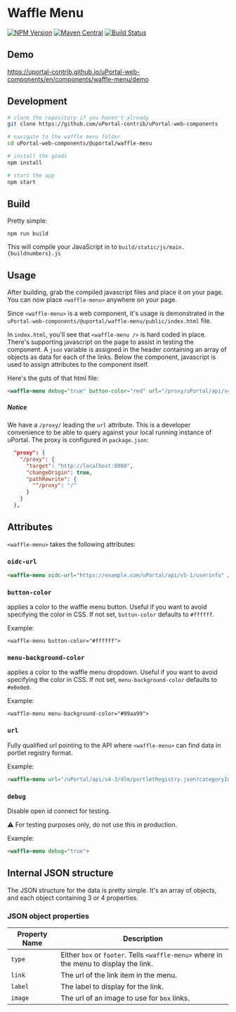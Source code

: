 # Waffle Menu

[![NPM Version](https://img.shields.io/npm/v/@uportal/waffle-menu.svg)](https://www.npmjs.com/package/@uportal/waffle-menu)
[![Maven Central](https://maven-badges.herokuapp.com/maven-central/org.webjars.npm/waffle-menu/badge.svg)](https://maven-badges.herokuapp.com/maven-central/org.webjars.npm/uportal__waffle-menu)
[![Build Status](https://travis-ci.org/uPortal-contrib/uPortal-web-components.svg?branch=master)](https://travis-ci.org/uPortal-contrib/uPortal-web-components)

## Demo

<https://uportal-contrib.github.io/uPortal-web-components/en/components/waffle-menu/demo>

## Development

```bash
# clone the repository if you haven't already
git clone https://github.com/uPortal-contrib/uPortal-web-components

# navigate to the waffle menu folder
cd uPortal-web-components/@uportal/waffle-menu

# install the goods
npm install

# start the app
npm start
```

## Build

Pretty simple:

`npm run build`

This will compile your JavaScript in to `build/static/js/main.{buildnumbers}.js`

## Usage

After building, grab the compiled javascript files and place it on your page.
You can now place `<waffle-menu>` anywhere on your page.

Since `<waffle-menu>` is a web component, it's usage is demonstrated in the `uPortal-web-components/@uportal/waffle-menu/public/index.html` file.

In `index.html`, you'll see that `<waffle-menu />` is hard coded in place. There's supporting javascript on the page to assist in testing the component. A `json` variable is assigned in the header containing an array of objects as data for each of the links. Below the component, javascript is used to assign attributes to the component itself.

Here's the guts of that html file:

```html
<waffle-menu debug="true" button-color="red" url="/proxy/uPortal/api/v4-3/dlm/portletRegistry.json?categoryId=local.21" />
```

##### Notice

We have a `/proxy/` leading the `url` attribute. This is a developer convenience to be able to query against your local running instance of uPortal. The proxy is configured in `package.json`:

```json
  "proxy": {
    "/proxy": {
      "target": "http://localhost:8080",
      "changeOrigin": true,
      "pathRewrite": {
        "^/proxy": "/"
      }
    }
  },
```

## Attributes

`<waffle-menu>` takes the following attributes:

### `oidc-url`

```html
<waffle-menu oidc-url="https://example.com/uPortal/api/v5-1/userinfo" />
```

### `button-color`

applies a color to the waffle menu button. Useful if you want to avoid specifying the color in CSS.
If not set, `button-color` defaults to `#ffffff`.

Example:

`<waffle-menu button-color="#ffffff">`

### `menu-background-color`

applies a color to the waffle menu dropdown. Useful if you want to avoid specifying the color in CSS.
If not set, `menu-background-color` defaults to `#e0e0e0`.

Example:

`<waffle-menu menu-background-color="#99aa99">`

### `url`

Fully qualified url pointing to the API where `<waffle-menu>` can find data in portlet registry format.

Example:

```html
<waffle-menu url="/uPortal/api/v4-3/dlm/portletRegistry.json?categoryId=local.21" />
```

### `debug`

Disable open id connect for testing.

:warning: For testing purposes only, do not use this in production.

Example:

```html
<waffle-menu debug="true">
```

## Internal JSON structure

The JSON structure for the data is pretty simple. It's an array of objects, and each object containing 3 or 4 properties.

### JSON object properties

| Property Name | Description                                                                            |
| ------------- | -------------------------------------------------------------------------------------- |
| `type`        | Either `box` or `footer`. Tells `<waffle-menu>` where in the menu to display the link. |
| `link`        | The url of the link item in the menu.                                                  |
| `label`       | The label to display for the link.                                                     |
| `image`       | The url of an image to use for `box` links.                                            |

